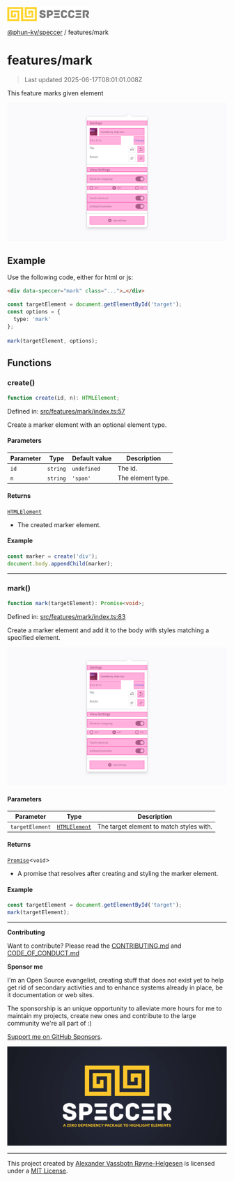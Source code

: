 <div><img alt="SPECCER logo" src="https://raw.githubusercontent.com/phun-ky/speccer/main/public/logo-speccer-horizontal-colored-package.svg?raw=true" style="max-height:32px;"/></div>

[@phun-ky/speccer](../README.md) / features/mark

# features/mark

> Last updated 2025-06-17T08:01:01.008Z

This feature marks given element

![pin](https://github.com/phun-ky/speccer/blob/main/public/speccer-pin-mark-light.png?raw=true)

## Example

Use the following code, either for html or js:

```html
<div data-speccer="mark" class="...">…</div>
```

```ts
const targetElement = document.getElementById('target');
const options = {
  type: 'mark'
};

mark(targetElement, options);
```

## Functions

### create()

```ts
function create(id, n): HTMLElement;
```

Defined in:
[src/features/mark/index.ts:57](https://github.com/phun-ky/speccer/blob/main/src/features/mark/index.ts#L57)

Create a marker element with an optional element type.

#### Parameters

| Parameter | Type     | Default value | Description       |
| --------- | -------- | ------------- | ----------------- |
| `id`      | `string` | `undefined`   | The id.           |
| `n`       | `string` | `'span'`      | The element type. |

#### Returns

[`HTMLElement`](https://developer.mozilla.org/docs/Web/API/HTMLElement)

- The created marker element.

#### Example

```typescript
const marker = create('div');
document.body.appendChild(marker);
```

---

### mark()

```ts
function mark(targetElement): Promise<void>;
```

Defined in:
[src/features/mark/index.ts:83](https://github.com/phun-ky/speccer/blob/main/src/features/mark/index.ts#L83)

Create a marker element and add it to the body with styles matching a specified
element.

![mark](https://github.com/phun-ky/speccer/blob/main/public/speccer-pin-mark-light.png?raw=true)

#### Parameters

| Parameter       | Type                                                                    | Description                              |
| --------------- | ----------------------------------------------------------------------- | ---------------------------------------- |
| `targetElement` | [`HTMLElement`](https://developer.mozilla.org/docs/Web/API/HTMLElement) | The target element to match styles with. |

#### Returns

[`Promise`](https://developer.mozilla.org/docs/Web/JavaScript/Reference/Global_Objects/Promise)<`void`>

- A promise that resolves after creating and styling the marker element.

#### Example

```typescript
const targetElement = document.getElementById('target');
mark(targetElement);
```

---

**Contributing**

Want to contribute? Please read the
[CONTRIBUTING.md](https://github.com/phun-ky/speccer/blob/main/CONTRIBUTING.md)
and
[CODE_OF_CONDUCT.md](https://github.com/phun-ky/speccer/blob/main/CODE_OF_CONDUCT.md)

**Sponsor me**

I'm an Open Source evangelist, creating stuff that does not exist yet to help
get rid of secondary activities and to enhance systems already in place, be it
documentation or web sites.

The sponsorship is an unique opportunity to alleviate more hours for me to
maintain my projects, create new ones and contribute to the large community
we're all part of :)

[Support me on GitHub Sponsors](https://github.com/sponsors/phun-ky).

![Speccer banner, with logo and slogan: A zero dependency package to annotate or highlight elements](https://github.com/phun-ky/speccer/blob/main/public/speccer-banner.png?raw=true)

---

This project created by [Alexander Vassbotn Røyne-Helgesen](http://phun-ky.net)
is licensed under a [MIT License](https://choosealicense.com/licenses/mit/).
